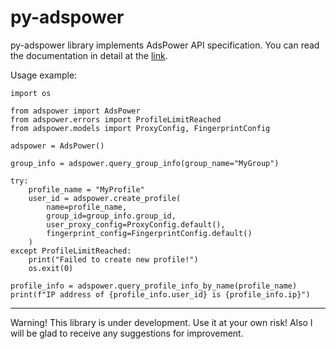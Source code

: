 # py-adspower

py-adspower library implements AdsPower API specification. You can read the documentation 
in detail at the [link](https://localapi-doc-en.adspower.com/docs/overview).

Usage example:

```
import os

from adspower import AdsPower
from adspower.errors import ProfileLimitReached
from adspower.models import ProxyConfig, FingerprintConfig

adspower = AdsPower()

group_info = adspower.query_group_info(group_name="MyGroup")

try:
    profile_name = "MyProfile"
    user_id = adspower.create_profile(
        name=profile_name, 
        group_id=group_info.group_id,
        user_proxy_config=ProxyConfig.default(),
        fingerprint_config=FingerprintConfig.default()
    )
except ProfileLimitReached:
    print("Failed to create new profile!")
    os.exit(0)

profile_info = adspower.query_profile_info_by_name(profile_name)
print(f"IP address of {profile_info.user_id} is {profile_info.ip}")
```

---

Warning! This library is under development. Use it at your own risk!
Also I will be glad to receive any suggestions for improvement.